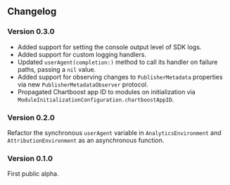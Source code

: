 ## Changelog

### Version 0.3.0
- Added support for setting the console output level of SDK logs.
- Added support for custom logging handlers.
- Updated `userAgent(completion:)` method to call its handler on failure paths, passing a `nil` value.
- Added support for observing changes to `PublisherMetadata` properties via new `PublisherMetadataObserver` protocol.
- Propagated Chartboost app ID to modules on initialization via `ModuleInitializationConfiguration.chartboostAppID`.

### Version 0.2.0
Refactor the synchronous `userAgent` variable in `AnalyticsEnvironment` and `AttributionEnvironment` as an asynchronous function.

### Version 0.1.0
First public alpha.
